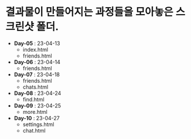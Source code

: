 # 결과물이 만들어지는 과정들을 모아놓은 스크린샷 폴더.

- **Day-05** : 23-04-13
    - index.html
    - friends.html
- **Day-06** : 23-04-14
    - friends.html
- **Day-07** : 23-04-18
    - friends.html
    - chats.html
- **Day-08** : 23-04-24
    - find.html
- **Day-09** : 23-04-25
    - more.html
- **Day-10** : 23-04-27
    - settings.html
    - chat.html